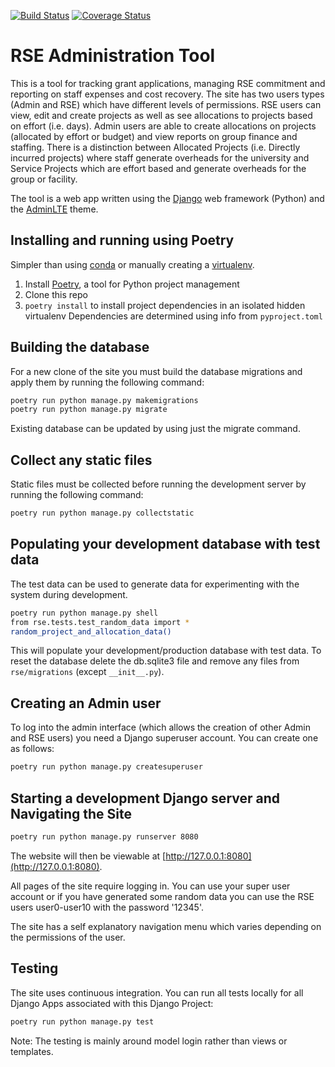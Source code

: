 [![Build Status](https://travis-ci.org/RSE-Sheffield/RSEAdmin.svg?branch=master)](https://travis-ci.org/RSE-Sheffield/RSEAdmin)
[![Coverage Status](https://codecov.io/github/RSE-Sheffield/RSEAdmin.svg?branch=master)](https://codecov.io/gh/RSE-Sheffield/RSEAdmin)

# RSE Administration Tool

This is a tool for tracking grant applications, managing RSE commitment and reporting on staff expenses and cost recovery.
The site has two users types (Admin and RSE) which have different levels of permissions. RSE users can view, edit and create projects as well as see allocations to projects based on effort (i.e. days). Admin users are able to create allocations on projects (allocated by effort or budget) and view reports on group finance and staffing.
There is a distinction between Allocated Projects (i.e. Directly incurred projects) where staff generate overheads for the university and Service Projects which are effort based and generate overheads for the group or facility.

The tool is a web app written using the [Django][django] web framework (Python) and the [AdminLTE][adminlte2] theme.

## Installing and running using Poetry

Simpler than using [conda][conda]  or manually creating a [virtualenv][virtualenv].

 1. Install [Poetry][poetry], a tool for Python project management 
 1. Clone this repo
 1. `poetry install` to install project dependencies in an isolated hidden virtualenv 
    Dependencies are determined using info from `pyproject.toml`

## Building the database

For a new clone of the site you must build the database migrations and apply them by running the following command:

```sh
poetry run python manage.py makemigrations
poetry run python manage.py migrate
```

Existing database can be updated by using just the migrate command.

## Collect any static files

Static files must be collected before running the development server by running the following command:

```sh
poetry run python manage.py collectstatic
```

## Populating your development database with test data

The test data can be used to generate data for experimenting with the system during development.

```sh
poetry run python manage.py shell
from rse.tests.test_random_data import *
random_project_and_allocation_data()
```

This will populate your development/production database with test data. To reset the database delete the db.sqlite3 file and remove any files from `rse/migrations` (except `__init__.py`).

## Creating an Admin user

To log into the admin interface (which allows the creation of other Admin and RSE users) you need a Django superuser account. You can create one as follows:

```sh
poetry run python manage.py createsuperuser
```

## Starting a development Django server and Navigating the Site

```sh
poetry run python manage.py runserver 8080
```
    
The website will then be viewable at [http://127.0.0.1:8080](http://127.0.0.1:8080).

All pages of the site require logging in. You can use your super user account or if you have generated some random data you can use the RSE users user0-user10 with the password '12345'.

The site has a self explanatory navigation menu which varies depending on the permissions of the user.


## Testing

The site uses continuous integration. You can run all tests locally for all Django Apps associated with this Django Project:

```sh
poetry run python manage.py test
```

Note: The testing is mainly around model login rather than views or templates.

[adminlte2]: https://django-adminlte2.readthedocs.io/en/latest/ 
[conda]: https://docs.conda.io/en/latest/
[django]: https://www.djangoproject.com/
[virtualenv]: https://virtualenv.pypa.io/en/latest/
[poetry]: https://poetry.eustace.io/
